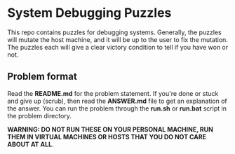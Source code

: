 # System Debugging Puzzles

This repo contains puzzles for debugging systems. Generally, the puzzles
will mutate the host machine, and it will be up to the user to fix the
mutation. The puzzles each will give a clear victory condition to tell
if you have won or not.

## Problem format

Read the **README.md** for the problem statement. If you're done or
stuck and give up (scrub), then read the **ANSWER.md** file to get an
explanation of the answer. You can run the problem through the
**run.sh** or **run.bat** script in the problem directory.

**WARNING: DO NOT RUN THESE ON YOUR PERSONAL MACHINE, RUN THEM IN
VIRTUAL MACHINES OR HOSTS THAT YOU DO NOT CARE ABOUT AT ALL**.
